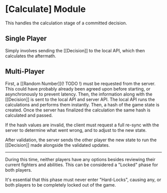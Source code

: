 # [Calculate] Module
This handles the calculation stage of a committed decision. 

## Single Player
Simply involves sending the [[Decision]] to the local API, which then calculates the aftermath. 

## Multi-Player
First, a [[Random Number]](! TODO !) must be requested from the server. This could have probably already been agreed upon before starting, or asynchronously to prevent latency. Then, the information along with the [[Decision]] is sent to the local API and server API. The local API runs the calculations and performs them instantly. Then, a hash of the game state is created. Once the server has finalized the calculation the same hash is calculated and passed.

If the hash values are invalid, the client must request a full re-sync with the server to determine what went wrong, and to adjust to the new state.

After validation, the server sends the other player the new state to run the [[Decision]] made alongside the validated updates.

---

During this time, neither players have any options besides reviewing their current fighters and abilities. This can be considered a "Locked" phase for both players.

It's essential that this phase must never enter "Hard-Locks", causing any, or both players to be completely locked out of the game. 